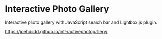 # Interactive Photo Gallery
Interactive photo gallery with JavaScript search bar and Lightbox.js plugin.

https://joehdodd.github.io/interactivephotogallery/
